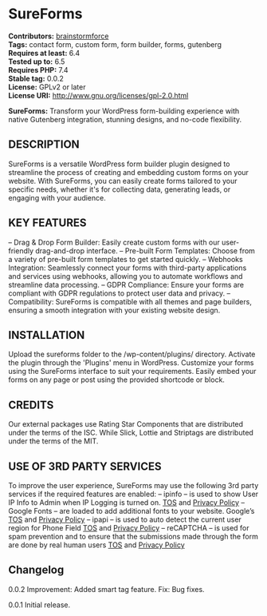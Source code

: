 # SureForms #
**Contributors:** [brainstormforce](https://profiles.wordpress.org/brainstormforce/)  
**Tags:** contact form, custom form, form builder, forms, gutenberg  
**Requires at least:** 6.4  
**Tested up to:** 6.5  
**Requires PHP:** 7.4  
**Stable tag:** 0.0.2  
**License:** GPLv2 or later  
**License URI:** http://www.gnu.org/licenses/gpl-2.0.html  


**SureForms:** Transform your WordPress form-building experience with native Gutenberg integration, stunning designs, and no-code flexibility.  


## DESCRIPTION ##
SureForms is a versatile WordPress form builder plugin designed to streamline the process of creating and embedding custom forms on your website. With SureForms, you can easily create forms tailored to your specific needs, whether it's for collecting data, generating leads, or engaging with your audience.

## KEY FEATURES ##
– Drag & Drop Form Builder: Easily create custom forms with our user-friendly drag-and-drop interface.
– Pre-built Form Templates: Choose from a variety of pre-built form templates to get started quickly.
– Webhooks Integration: Seamlessly connect your forms with third-party applications and services using webhooks, allowing you to automate workflows and streamline data processing.
– GDPR Compliance: Ensure your forms are compliant with GDPR regulations to protect user data and privacy.
– Compatibility: SureForms is compatible with all themes and page builders, ensuring a smooth integration with your existing website design.

## INSTALLATION ##
Upload the sureforms folder to the /wp-content/plugins/ directory.
Activate the plugin through the 'Plugins' menu in WordPress.
Customize your forms using the SureForms interface to suit your requirements.
Easily embed your forms on any page or post using the provided shortcode or block.

## CREDITS ##
Our external packages use Rating Star Components that are distributed under the terms of the ISC. While Slick, Lottie and Striptags are distributed under the terms of the MIT.

## USE OF 3RD PARTY SERVICES  ##
To improve the user experience, SureForms may use the following 3rd party services if the required features are enabled:
– ipinfo – is used to show User IP Info to Admin when IP Logging is turned on. [TOS](https://ipinfo.io/terms-of-service) and [Privacy Policy](https://ipinfo.io/privacy-policy)
– Google Fonts – are loaded to add additional fonts to your website. Google’s [TOS](https://policies.google.com/terms) and [Privacy Policy](https://policies.google.com/privacy)
– ipapi – is used to auto detect the current user region for Phone Field [TOS](https://ipapi.co/terms/) and [Privacy Policy](https://ipapi.co/privacy/)
– reCAPTCHA – is used for spam prevention and to ensure that the submissions made through the form are done by real human users [TOS](https://policies.google.com/terms) and [Privacy Policy](https://policies.google.com/privacy)

## Changelog ##

0.0.2
Improvement: Added smart tag feature.
Fix: Bug fixes.

0.0.1
Initial release.
